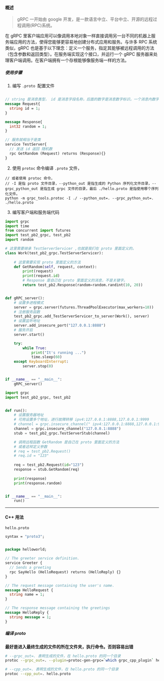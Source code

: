 #### 概述

> gRPC 一开始由 google 开发，是一款语言中立、平台中立、开源的远程过程调用(RPC)系统。

在 gRPC 里客户端应用可以像调用本地对象一样直接调用另一台不同的机器上服务端应用的方法，使得您能够更容易地创建分布式应用和服务。与许多 RPC 系统类似，gRPC 也是基于以下理念：定义一个服务，指定其能够被远程调用的方法（包含参数和返回类型）。在服务端实现这个接口，并运行一个 gRPC 服务器来处理客户端调用。在客户端拥有一个存根能够像服务端一样的方法。

##### 使用步骤

1. 编写 `.proto `配置文件

```protobuf

// string 是消息类型， id 是消息字段名称，后面的数字是消息数字标识。一个消息内数字标识是唯一的。
message Request{
  string id = 1;
}

message Response{
  int32 random = 1;
}

// 服务就相当于是类
service TestServer{
  // 发送 id 返回 随机数
  rpc GetRandom (Request) returns (Response){}
}
```

2. 使用 `protoc` 命令编译 `.proto` 文件，

```shell
// 或者使用 protoc 命令，
// -I 是指 proto 文件目录，--python_out 是指生成的 Python 序列化文件目录，--grpc_python_out 是指生成 grpc 文件的目录，最后 ./hello.proto 是指使用哪个序列化文件。
python -m grpc_tools.protoc -I ./ --python_out=. --grpc_python_out=. ./hello.proto
```

3. 编写客户端和服务端代码

```python
import grpc
import time
from concurrent import futures
import test_pb2_grpc, test_pb2
import random

# 这里需要继承 TestServerServicer ,也就是我们在 proto 里面定义的。
class Work(test_pb2_grpc.TestServerServicer):
		
    # 这里需要实现 proto 里面定义的方法
    def GetRandom(self, request, context):
        print(request)
        print(request.id)
        # Response 是自己在 proto 里面定义的消息，不是关键字。
        return test_pb2.Response(random=random.randint(10, 20))


def gRPC_server():
    # 设置多进程模式
    server = grpc.server(futures.ThreadPoolExecutor(max_workers=10))
    # 注册服务函数
    test_pb2_grpc.add_TestServerServicer_to_server(Work(), server)
    # 设置监听地址
    server.add_insecure_port("127.0.0.1:8888")
    # 服务开启
    server.start()

    try:
        while True:
            print("It's running ...")
            time.sleep(60)
    except KeyboardInterrupt:
        server.stop(0)


if __name__ == "__main__":
    gRPC_server()

```

```python
import grpc
import test_pb2_grpc, test_pb2


def run():
    # 设置服务器地址
    # 可用设置多个地址，进行故障转移 ipv4:127.0.0.1:8888,127.0.0.1:9999
    # channel = grpc.insecure_channel(" ipv4:127.0.0.1:8888,127.0.0.1:9999")
    channel = grpc.insecure_channel("127.0.0.1:8888")
    stub = test_pb2_grpc.TestServerStub(channel)

    # 调用远程函数 GetRandom 是自己在 proto 里面定义的方法
    # 或者这样定义参数
    # req = test_pb2.Request()
    # req.id = "123"
    
    req = test_pb2.Request(id="123") 
    response = stub.GetRandom(req)
    
    print(response)
    print(response.random)


if __name__ == "__main__":
    run()

```

---

#### C++ 用法

`hello.proto`

```protobuf
syntax = "proto3";


package helloworld;

// The greeter service definition.
service Greeter {
  // Sends a greeting
  rpc SayHello (HelloRequest) returns (HelloReply) {}
}

// The request message containing the user's name.
message HelloRequest {
  string name = 1;
}

// The response message containing the greetings
message HelloReply {
  string message = 1;
}
```

##### 编译 proto 

**最好是进入最终生成的文件的所在文件夹，执行命令。否则容易出错**

```sh
# --grpc_out=. 表明生成的文件，在 hello.proto 的同一个目录
protoc --grpc_out=. --plugin=protoc-gen-grpc=`which grpc_cpp_plugin` hello.proto

# --cpp_out=. 表明生成的文件，在 hello.proto 的同一个目录
protoc --cpp_out=. hello.proto


```

